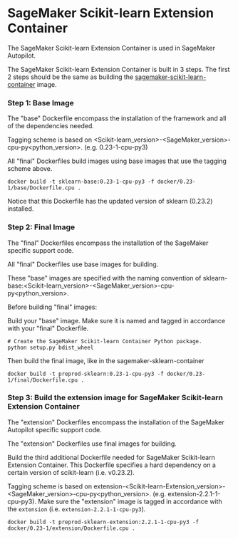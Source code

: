 # SageMaker Scikit-learn Extension Container

The SageMaker Scikit-learn Extension Container is used in SageMaker Autopilot.

The SageMaker Scikit-learn Extension Container is built in 3 steps. The first 2 steps should be the same as building the [sagemaker-scikit-learn-container](https://github.com/aws/sagemaker-scikit-learn-container) image.

### Step 1: Base Image

The "base" Dockerfile encompass the installation of the framework and all of the dependencies needed.

Tagging scheme is based on <Scikit-learn_version>-<SageMaker_version>-cpu-py<python_version>. (e.g. 0.23-1-cpu-py3)

All "final" Dockerfiles build images using base images that use the tagging scheme above.

```
docker build -t sklearn-base:0.23-1-cpu-py3 -f docker/0.23-1/base/Dockerfile.cpu .
```

Notice that this Dockerfile has the updated version of sklearn (0.23.2) installed.

### Step 2: Final Image

The "final" Dockerfiles encompass the installation of the SageMaker specific support code.

All "final" Dockerfiles use base images for building.

These "base" images are specified with the naming convention of sklearn-base:<Scikit-learn_version>-<SageMaker_version>-cpu-py<python_version>.

Before building "final" images:

Build your "base" image. Make sure it is named and tagged in accordance with your "final" Dockerfile.

```
# Create the SageMaker Scikit-learn Container Python package.
python setup.py bdist_wheel
```

Then build the final image, like in the sagemaker-sklearn-container

```
docker build -t preprod-sklearn:0.23-1-cpu-py3 -f docker/0.23-1/final/Dockerfile.cpu .
```

### Step 3: Build the extension image for SageMaker Scikit-learn Extension Container

The "extension" Dockerfiles encompass the installation of the SageMaker Autopilot specific support code.

The "extension" Dockerfiles use final images for building.

Build the third additional Dockerfile needed for SageMaker Scikit-learn Extension Container. This Dockerfile specifies a hard dependency on a certain version of scikit-learn (i.e. v0.23.2).

Tagging scheme is based on extension-<Scikit-learn-Extension_version>-<SageMaker_version>-cpu-py<python_version>. (e.g. extension-2.2.1-1-cpu-py3). Make sure the "extension" image is tagged in accordance with the  `extension` (i.e. `extension-2.2.1-1-cpu-py3`).

```
docker build -t preprod-sklearn-extension:2.2.1-1-cpu-py3 -f  docker/0.23-1/extension/Dockerfile.cpu .
```
